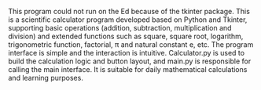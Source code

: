 This program could not run on the Ed because of the tkinter package.
This is a scientific calculator program developed based on Python and Tkinter, supporting basic operations (addition, subtraction, multiplication and division) and
extended functions such as square, square root, logarithm, trigonometric function, factorial, π and natural constant e, etc. The program interface is simple and the
interaction is intuitive. Calculator.py is used to build the calculation logic and button layout, and main.py is responsible for calling the main interface. It is 
suitable for daily mathematical calculations and learning purposes.
